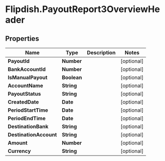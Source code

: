 # Flipdish.PayoutReport3OverviewHeader

## Properties
Name | Type | Description | Notes
------------ | ------------- | ------------- | -------------
**PayoutId** | **Number** |  | [optional] 
**BankAccountId** | **Number** |  | [optional] 
**IsManualPayout** | **Boolean** |  | [optional] 
**AccountName** | **String** |  | [optional] 
**PayoutStatus** | **String** |  | [optional] 
**CreatedDate** | **Date** |  | [optional] 
**PeriodStartTime** | **Date** |  | [optional] 
**PeriodEndTime** | **Date** |  | [optional] 
**DestinationBank** | **String** |  | [optional] 
**DestinationAccount** | **String** |  | [optional] 
**Amount** | **Number** |  | [optional] 
**Currency** | **String** |  | [optional] 


